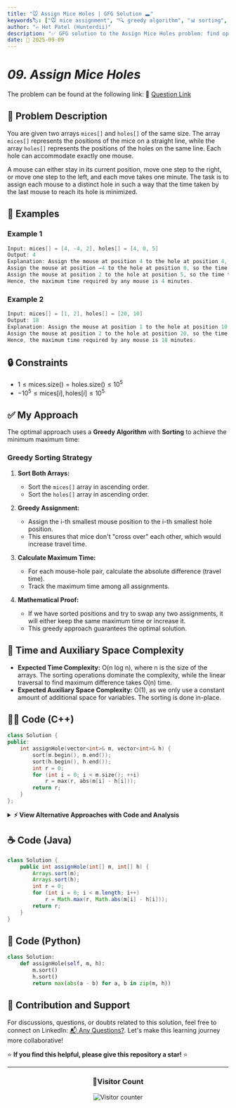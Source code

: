 ```yaml
---
title: "🐭 Assign Mice Holes | GFG Solution 🕳️"
keywords🏷️: ["🐭 mice assignment", "🔍 greedy algorithm", "📊 sorting", "📈 optimization", "📘 GFG", "🏁 competitive programming", "📚 DSA"]
author: "✍️ Het Patel (Hunterdii)"
description: "✅ GFG solution to the Assign Mice Holes problem: find optimal assignment to minimize maximum time using greedy approach with sorting. 🚀"
date: 📅 2025-09-09
---
```


# *09. Assign Mice Holes*

The problem can be found at the following link: 🔗 [Question Link](https://www.geeksforgeeks.org/problems/assign-mice-holes3053/1)

## **🧩 Problem Description**

You are given two arrays `mices[]` and `holes[]` of the same size. The array `mices[]` represents the positions of the mice on a straight line, while the array `holes[]` represents the positions of the holes on the same line. Each hole can accommodate exactly one mouse. 

A mouse can either stay in its current position, move one step to the right, or move one step to the left, and each move takes one minute. The task is to assign each mouse to a distinct hole in such a way that the time taken by the last mouse to reach its hole is minimized.

## **📘 Examples**

### Example 1

```cpp
Input: mices[] = [4, -4, 2], holes[] = [4, 0, 5]
Output: 4
Explanation: Assign the mouse at position 4 to the hole at position 4, so the time taken is 0 minutes. 
Assign the mouse at position −4 to the hole at position 0, so the time taken is 4 minutes. 
Assign the mouse at position 2 to the hole at position 5, so the time taken is 3 minutes. 
Hence, the maximum time required by any mouse is 4 minutes.
```

### Example 2

```cpp
Input: mices[] = [1, 2], holes[] = [20, 10]
Output: 18
Explanation: Assign the mouse at position 1 to the hole at position 10, so the time taken is 9 minutes. 
Assign the mouse at position 2 to the hole at position 20, so the time taken is 18 minutes. 
Hence, the maximum time required by any mouse is 18 minutes.
```

## **🔒 Constraints**

* $1 \le \text{mices.size()} = \text{holes.size()} \le 10^5$
* $-10^5 \le \text{mices}[i], \text{holes}[i] \le 10^5$

## **✅ My Approach**

The optimal approach uses a **Greedy Algorithm** with **Sorting** to achieve the minimum maximum time:

### **Greedy Sorting Strategy**

1. **Sort Both Arrays:**
   * Sort the `mices[]` array in ascending order.
   * Sort the `holes[]` array in ascending order.

2. **Greedy Assignment:**
   * Assign the i-th smallest mouse position to the i-th smallest hole position.
   * This ensures that mice don't "cross over" each other, which would increase travel time.

3. **Calculate Maximum Time:**
   * For each mouse-hole pair, calculate the absolute difference (travel time).
   * Track the maximum time among all assignments.

4. **Mathematical Proof:**
   * If we have sorted positions and try to swap any two assignments, it will either keep the same maximum time or increase it.
   * This greedy approach guarantees the optimal solution.

## 📝 Time and Auxiliary Space Complexity

* **Expected Time Complexity:** O(n log n), where n is the size of the arrays. The sorting operations dominate the complexity, while the linear traversal to find maximum difference takes O(n) time.
* **Expected Auxiliary Space Complexity:** O(1), as we only use a constant amount of additional space for variables. The sorting is done in-place.

## **🧑‍💻 Code (C++)**

```cpp
class Solution {
public:
    int assignHole(vector<int>& m, vector<int>& h) {
        sort(m.begin(), m.end());
        sort(h.begin(), h.end());
        int r = 0;
        for (int i = 0; i < m.size(); ++i) 
            r = max(r, abs(m[i] - h[i]));
        return r;
    }
};
```

<details>
<summary><b>⚡ View Alternative Approaches with Code and Analysis</b></summary>

## 📊 **2️⃣ STL Transform Approach**

### 💡 Algorithm Steps:

1. Sort both arrays to enable optimal greedy assignment.
2. Use STL transform to compute differences in a single pass.
3. Find maximum element using max_element iterator.
4. Return the maximum time required for any mouse.

```cpp
class Solution {
public:
    int assignHole(vector<int>& mice, vector<int>& holes) {
        sort(mice.begin(), mice.end());
        sort(holes.begin(), holes.end());
        vector<int> diff(mice.size());
        transform(mice.begin(), mice.end(), holes.begin(), diff.begin(),
                 [](int m, int h) { return abs(m - h); });
        return *max_element(diff.begin(), diff.end());
    }
};
```

### 📝 **Complexity Analysis:**

* **Time:** ⏱️ O(n log n) - Sorting dominates the complexity
* **Auxiliary Space:** 💾 O(n) - Additional vector for differences

### ✅ **Why This Approach?**

* Functional programming style with STL algorithms
* Clear separation of computation steps
* Good for code readability and maintainability

## 📊 **3️⃣ Iterator-Based Approach**

### 💡 Algorithm Steps:

1. Sort both containers using iterators for flexibility.
2. Use iterator pairs to traverse both arrays simultaneously.
3. Track maximum difference without storing intermediate results.
4. Return the maximum time in a single traversal pass.

```cpp
class Solution {
public:
    int assignHole(vector<int>& mice, vector<int>& holes) {
        sort(mice.begin(), mice.end());
        sort(holes.begin(), holes.end());
        int maxTime = 0;
        auto m = mice.begin(), h = holes.begin();
        while (m != mice.end()) {
            maxTime = max(maxTime, abs(*m++ - *h++));
        }
        return maxTime;
    }
};
```

### 📝 **Complexity Analysis:**

* **Time:** ⏱️ O(n log n) - Due to sorting operations
* **Auxiliary Space:** 💾 O(1) - Only iterator variables used

### ✅ **Why This Approach?**

* Iterator-based design for generic programming
* Memory efficient with constant space usage
* Demonstrates advanced C++ iterator concepts

## 🆚 **🔍 Comparison of Approaches**

| 🚀 **Approach**                    | ⏱️ **Time Complexity** | 💾 **Space Complexity** | ✅ **Pros**                        | ⚠️ **Cons**                           |
| ---------------------------------- | ---------------------- | ----------------------- | --------------------------------- | ------------------------------------- |
| 🏷️ **Direct Comparison**          | 🟢 O(n log n)          | 🟢 O(1)                 | 🚀 Optimal space, simple          | 📖 Basic implementation              |
| 🔍 **STL Transform**              | 🟢 O(n log n)          | 🟡 O(n)                 | 📊 Functional style               | 💾 Extra space for differences       |
| 📊 **Iterator-Based**             | 🟢 O(n log n)          | 🟢 O(1)                 | 🎯 Generic programming            | 🔧 More complex syntax               |

### 🏆 **Best Choice Recommendation**

| 🎯 **Scenario**                                    | 🎖️ **Recommended Approach**          | 🔥 **Performance Rating** |
| -------------------------------------------------- | ------------------------------------- | ------------------------- |
| 🏅 **Competitive Programming**                       | 🥇 **Direct Comparison**             | ★★★★★                     |
| 📖 **Code Readability**                              | 🥈 **STL Transform**                 | ★★★★☆                     |
| 🔧 **Generic Programming**                           | 🥉 **Iterator-Based**               | ★★★★☆                     |

</details>

## **☕ Code (Java)**

```java
class Solution {
    public int assignHole(int[] m, int[] h) {
        Arrays.sort(m);
        Arrays.sort(h);
        int r = 0;
        for (int i = 0; i < m.length; i++)
            r = Math.max(r, Math.abs(m[i] - h[i]));
        return r;
    }
}
```

## **🐍 Code (Python)**

```python
class Solution:
    def assignHole(self, m, h):
        m.sort()
        h.sort()
        return max(abs(a - b) for a, b in zip(m, h))
```


## 🧠 Contribution and Support

For discussions, questions, or doubts related to this solution, feel free to connect on LinkedIn: [📬 Any Questions?](https://www.linkedin.com/in/patel-hetkumar-sandipbhai-8b110525a/). Let's make this learning journey more collaborative!

⭐ **If you find this helpful, please give this repository a star!** ⭐

---

<div align="center">
  <h3><b>📍Visitor Count</b></h3>
</div>

<p align="center">
  <img src="https://visitor-badge.laobi.icu/badge?page_id=Hunterdii.GeeksforGeeks-POTD" alt="Visitor counter" />
</p>






